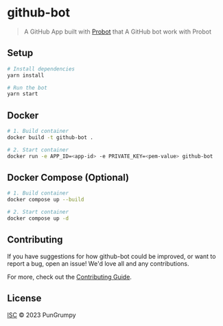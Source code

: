# github-bot

> A GitHub App built with [Probot](https://github.com/probot/probot) that A GitHub bot work with Probot

## Setup

```sh
# Install dependencies
yarn install

# Run the bot
yarn start
```

## Docker

```sh
# 1. Build container
docker build -t github-bot .

# 2. Start container
docker run -e APP_ID=<app-id> -e PRIVATE_KEY=<pem-value> github-bot
```

## Docker Compose (Optional)

```sh
# 1. Build container
docker compose up --build

# 2. Start container
docker compose up -d
```

## Contributing

If you have suggestions for how github-bot could be improved, or want to report a bug, open an issue! We'd love all and any contributions.

For more, check out the [Contributing Guide](CONTRIBUTING.md).

## License

[ISC](LICENSE) © 2023 PunGrumpy
